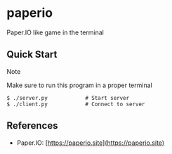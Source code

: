 # paperio

Paper.IO like game in the terminal

## Quick Start

> [!NOTE]
> Make sure to run this program in a proper terminal

```shell
$ ./server.py            # Start server
$ ./client.py            # Connect to server
```

## References

- Paper.IO: [https://paperio.site](https://paperio.site)
